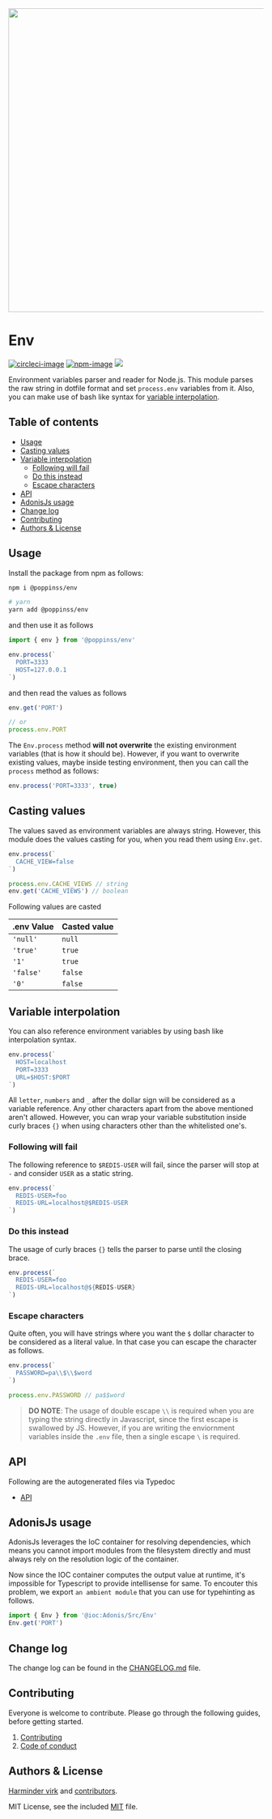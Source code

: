 <div align="center">
  <img src="https://res.cloudinary.com/adonisjs/image/upload/q_100/v1557762307/poppinss_iftxlt.jpg" width="600px">
</div>

# Env
[![circleci-image]][circleci-url] [![npm-image]][npm-url] ![](https://img.shields.io/badge/Typescript-294E80.svg?style=for-the-badge&logo=typescript)

Environment variables parser and reader for Node.js. This module parses the raw string in dotfile format and set `process.env` variables from it. Also, you can make use of bash like syntax for [variable interpolation](#variable-interpolation).

<!-- START doctoc generated TOC please keep comment here to allow auto update -->
<!-- DON'T EDIT THIS SECTION, INSTEAD RE-RUN doctoc TO UPDATE -->
## Table of contents

- [Usage](#usage)
- [Casting values](#casting-values)
- [Variable interpolation](#variable-interpolation)
  - [Following will fail](#following-will-fail)
  - [Do this instead](#do-this-instead)
  - [Escape characters](#escape-characters)
- [API](#api)
- [AdonisJs usage](#adonisjs-usage)
- [Change log](#change-log)
- [Contributing](#contributing)
- [Authors & License](#authors--license)

<!-- END doctoc generated TOC please keep comment here to allow auto update -->

## Usage
Install the package from npm as follows:

```sh
npm i @poppinss/env

# yarn
yarn add @poppinss/env
```

and then use it as follows

```ts
import { env } from '@poppinss/env'

env.process(`
  PORT=3333
  HOST=127.0.0.1
`)
```

and then read the values as follows

```ts
env.get('PORT')

// or
process.env.PORT
```

The `Env.process` method **will not overwrite** the existing environment variables (that is how it should be). However, if you want to overwrite existing values, maybe inside testing environment, then you can call the `process` method as follows:

```ts
env.process('PORT=3333', true)
```

## Casting values
The values saved as environment variables are always string. However, this module does the values casting for you, when you read them using `Env.get`.

```ts
env.process(`
  CACHE_VIEW=false
`)

process.env.CACHE_VIEWS // string
env.get('CACHE_VIEWS') // boolean
```

Following values are casted

| .env Value | Casted value |
|------------|--------------|
| `'null'` | `null` |
| `'true'` | `true` |
| `'1'` | `true` |
| `'false'` | `false` |
| `'0'` | `false` |

## Variable interpolation
You can also reference environment variables by using bash like interpolation syntax.

```ts
env.process(`
  HOST=localhost
  PORT=3333
  URL=$HOST:$PORT
`)
```

All `letter`, `numbers` and `_` after the dollar sign will be considered as a variable reference. Any other characters apart from the above mentioned aren't allowed. However, you can wrap your variable substitution inside curly braces `{}` when using characters other than the whitelisted one's.

### Following will fail
The following reference to `$REDIS-USER` will fail, since the parser will stop at `-` and consider `USER` as a static string.

```ts
env.process(`
  REDIS-USER=foo
  REDIS-URL=localhost@$REDIS-USER
`)
```

### Do this instead
The usage of curly braces `{}` tells the parser to parse until the closing brace.

```ts
env.process(`
  REDIS-USER=foo
  REDIS-URL=localhost@${REDIS-USER}
`)
```

### Escape characters
Quite often, you will have strings where you want the `$` dollar character to be considered as a literal value. In that case you can escape the character as follows.

```ts
env.process(`
  PASSWORD=pa\\$\\$word
`)

process.env.PASSWORD // pa$$word
```

> **DO NOTE**: The usage of double escape `\\` is required when you are typing the string directly in Javascript, since the first escape is swallowed by JS. However, if you are writing the enviornment variables inside the `.env` file, then a single escape `\` is required.

## API
Following are the autogenerated files via Typedoc

* [API](docs/README.md)

## AdonisJs usage
AdonisJs leverages the IoC container for resolving dependencies, which means you cannot import modules from the filesystem directly and must always rely on the resolution logic of the container.

Now since the IOC container computes the output value at runtime, it's impossible for Typescript to provide intellisense for same. To encouter this problem, we export `an ambient module` that you can use for typehinting as follows.

```ts
import { Env } from '@ioc:Adonis/Src/Env'
Env.get('PORT')
```

## Change log

The change log can be found in the [CHANGELOG.md](CHANGELOG.md) file.

## Contributing

Everyone is welcome to contribute. Please go through the following guides, before getting started.

1. [Contributing](https://adonisjs.com/contributing)
2. [Code of conduct](https://adonisjs.com/code-of-conduct)

## Authors & License
[Harminder virk](https://github.com/thetutlage) and [contributors](https://github.com/poppinss/env/graphs/contributors).

MIT License, see the included [MIT](LICENSE.md) file.

[circleci-image]: https://img.shields.io/circleci/project/github/poppinss/env/master.svg?style=for-the-badge&logo=circleci
[circleci-url]: https://circleci.com/gh/poppinss/env "circleci"

[npm-image]: https://img.shields.io/npm/v/@poppinss/env.svg?style=for-the-badge&logo=npm
[npm-url]: https://npmjs.org/package/@poppinss/env "npm"
